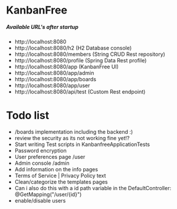 # KanbanFree
##### Available URL's after startup
- http://localhost:8080 
- http://localhost:8080/h2          (H2 Database console)
- http://localhost:8080/members     (String CRUD Rest repository)
- http://localhost:8080/profile     (Spring Data Rest profile)
- http://localhost:8080/app         (KanbanFree UI)
- http://localhost:8080/app/admin
- http://localhost:8080/app/boards
- http://localhost:8080/app/user
- http://localhost:8080/api/test    (Custom Rest endpoint)

# Todo list
- /boards implementation including the backend :)
- review the security as its not working fine yet!?
- Start writing Test scripts in KanbanfreeApplicationTests
- Password encryption
- User preferences page /user
- Admin console /admin
- Add information on the info pages
- Terms of Service | Privacy Policy text
- Clean/categorize the templates pages
- Can i also do this with a id path variable in the DefaultController: @GetMapping("/user/{id}")
- enable/disable users